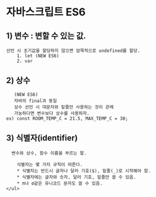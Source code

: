 
# 자바스크립트 ES6

## 1) 변수 : 변할 수 있는 값.
    선언 시 초기값을 할당하지 않으면 암묵적으로 undefined를 할당.
        1. let (NEW ES6)
        2. var
## 2) 상수
       (NEW ES6) 
       자바의 final과 동일
       상수 선언 시 대문자와 밑줄만 사용하는 것이 관례
       가능하다면 변수보다 상수를 사용하자.
    ex) const ROOM_TEMP_C = 21.5, MAX_TEMP_C = 30;

## 3) 식별자(identifier)</strong>
      변수와 상수, 함수 이름을 부르는 말.
    
        식별자는 몇 가지 규칙이 따른다.
        * 식별자는 반드시 글자나 달러 기호($), 밑줄(_)로 시작해야 함.
        * 식별자에는 글자와 숫자, 달러 기호, 밑줄만 쓸 수 있음.
        * π나 σ같은 유니코드 문자도 쓸 수 있음.
    </ul>
